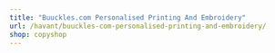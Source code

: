 ```yaml
---
title: "Buuckles.com Personalised Printing And Embroidery"
url: /havant/buuckles-com-personalised-printing-and-embroidery/
shop: copyshop
---
```

